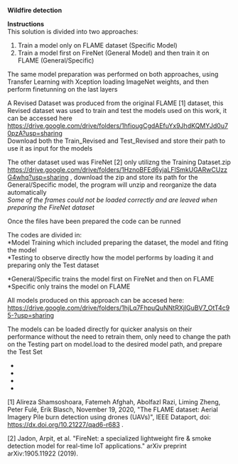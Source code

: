 **Wildfire detection**


**Instructions**   
This solution is divided into two approaches:  
1. Train a model only on FLAME dataset (Specific Model)
2. Train a model first on FireNet (General Model) and then train it on FLAME (General/Specific)

The same model preparation was performed on both approaches, using Transfer Learning with Xception loading ImageNet weights, and then perform
finetunning on the last layers

A Revised Dataset was produced from the original FLAME [1] dataset, this Revised dataset was used to train and test the models used on this work, it can be accessed here
https://drive.google.com/drive/folders/1hfiougCgdAEfuYx9JhdKQMYJd0u70pzA?usp=sharing  
Download both the Train_Revised and Test_Revised and store their path to use it as input for the models  
  
  
The other dataset used was FireNet [2] only utilizng the Training Dataset.zip https://drive.google.com/drive/folders/1HznoBFEd6yjaLFlSmkUGARwCUzzG4whq?usp=sharing
, download the zip and store its path for the General/Specific model, the program will unzip and reorganize the data automatically  
*Some of the frames could not be loaded correctly and are leaved when preparing the FireNet dataset*

Once the files have been prepared the code can be runned 

The codes are divided in:  
*Model Training which included preparing the dataset, the model and fiting the model  
*Testing to observe directly how the model performs by loading it and preparing only the Test dataset  

*General/Specific trains the model first on FireNet and then on FLAME   
*Specific only trains the model on FLAME  


All models produced on this approach can be accesed here:   
https://drive.google.com/drive/folders/1hjLq7FhpuQuNNtRXjlGuBV7_OtT4c95-?usp=sharing

The models can be loaded directly for quicker analysis on their performance without the need to retrain them, only need to change the path on the Testing part on 
model.load to the desired model path, and prepare the Test Set

*  
*  
*  
*  
[1] Alireza Shamsoshoara, Fatemeh Afghah, Abolfazl Razi, Liming Zheng, Peter Fulé, Erik Blasch, November 19, 2020, "The FLAME dataset: Aerial Imagery Pile burn detection using drones (UAVs)", IEEE Dataport, doi: https://dx.doi.org/10.21227/qad6-r683 .

[2]  Jadon, Arpit, et al. "FireNet: a specialized lightweight fire & smoke detection model for real-time IoT applications." arXiv preprint arXiv:1905.11922 (2019). 
